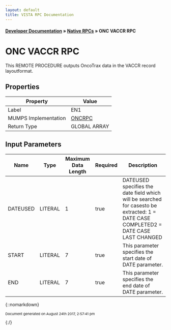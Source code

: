 ```yaml
---
layout: default
title: VISTA RPC Documentation
---
```


#### [Developer Documentation](../index) &#187; [Native RPCs](TableOfContents) &#187; ONC VACCR RPC<br/>
# ONC VACCR RPC

This REMOTE PROCEDURE outputs OncoTrax data in the VACCR record layoutformat.

## Properties

Property | Value
--- | ---
Label | EN1
MUMPS Implementation | [ONCRPC](http://code.osehra.org/dox/Routine_ONCRPC_source.html)
Return Type | GLOBAL ARRAY


## Input Parameters

Name | Type | Maximum Data Length | Required | Description
--- | --- | --- | --- | ---
DATEUSED | LITERAL | 1 | true | DATEUSED specifies the date field which will be searched for casesto be extracted: 1 &#x3D; DATE CASE COMPLETED2 &#x3D; DATE CASE LAST CHANGED
START | LITERAL | 7 | true | This parameter specifies the start date of DATE parameter.
END | LITERAL | 7 | true | This parameter specifies the end date of DATE parameter.



{::nomarkdown} <br/><p style="font-size: 11px">Document generated on August 24th 2017, 2:57:41 pm</p>{:/}
